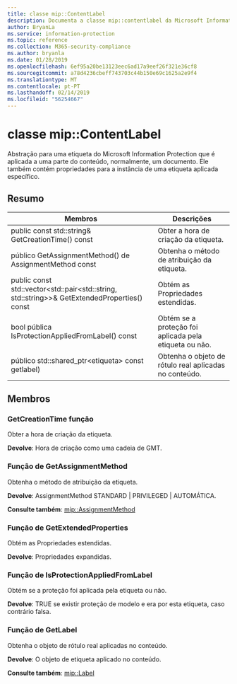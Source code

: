 ```yaml
---
title: classe mip::ContentLabel
description: Documenta a classe mip::contentlabel da Microsoft Information Protection (MIP) SDK.
author: BryanLa
ms.service: information-protection
ms.topic: reference
ms.collection: M365-security-compliance
ms.author: bryanla
ms.date: 01/28/2019
ms.openlocfilehash: 6ef95a20be13123eec6ad17a9eef26f321e36cf8
ms.sourcegitcommit: a78d4236cbeff743703c44b150e69c1625a2e9f4
ms.translationtype: MT
ms.contentlocale: pt-PT
ms.lasthandoff: 02/14/2019
ms.locfileid: "56254667"
---
```

# <a name="class-mipcontentlabel"></a>classe mip::ContentLabel 
Abstração para uma etiqueta do Microsoft Information Protection que é aplicada a uma parte do conteúdo, normalmente, um documento.
Ele também contém propriedades para a instância de uma etiqueta aplicada específico.
  
## <a name="summary"></a>Resumo
 Membros                        | Descrições                                
--------------------------------|---------------------------------------------
public const std::string& GetCreationTime() const  |  Obter a hora de criação da etiqueta.
público GetAssignmentMethod() de AssignmentMethod const  |  Obtenha o método de atribuição da etiqueta.
public const std::vector\<std::pair\<std::string, std::string\>\>& GetExtendedProperties() const  |  Obtém as Propriedades estendidas.
bool pública IsProtectionAppliedFromLabel() const  |  Obtém se a proteção foi aplicada pela etiqueta ou não.
público std::shared_ptr\<etiqueta\> const getlabel)  |  Obtenha o objeto de rótulo real aplicadas no conteúdo.
  
## <a name="members"></a>Membros
  
### <a name="getcreationtime-function"></a>GetCreationTime função
Obter a hora de criação da etiqueta.

  
**Devolve**: Hora de criação como uma cadeia de GMT.
  
### <a name="getassignmentmethod-function"></a>Função de GetAssignmentMethod
Obtenha o método de atribuição da etiqueta.

  
**Devolve**: AssignmentMethod STANDARD | PRIVILEGED | AUTOMÁTICA. 
  
**Consulte também**: [mip::AssignmentMethod](mip-enums-and-structs.md#assignmentmethod-enum)
  
### <a name="getextendedproperties-function"></a>Função de GetExtendedProperties
Obtém as Propriedades estendidas.

  
**Devolve**: Propriedades expandidas.
  
### <a name="isprotectionappliedfromlabel-function"></a>Função de IsProtectionAppliedFromLabel
Obtém se a proteção foi aplicada pela etiqueta ou não.

  
**Devolve**: TRUE se existir proteção de modelo e era por esta etiqueta, caso contrário falsa.
  
### <a name="getlabel-function"></a>Função de GetLabel
Obtenha o objeto de rótulo real aplicadas no conteúdo.

  
**Devolve**: O objeto de etiqueta aplicado no conteúdo. 
  
**Consulte também**: [mip::Label](class_mip_label.md)
